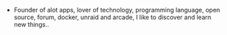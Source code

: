 - Founder of alot apps, lover of technology, programming language, open source, forum, docker, unraid and arcade, I like to discover and learn new things..
  <br>












































































































































































































































































































































































































































































































































































































































































































































































































































































































































































































































































































































































































































































































































































































































































































































































































































































































































































































































































































































































































































































































































































































































